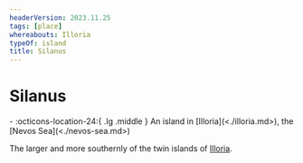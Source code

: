 ```yaml
---
headerVersion: 2023.11.25
tags: [place]
whereabouts: Illoria
typeOf: island
title: Silanus
---
```

# Silanus
<div class="grid cards ext-narrow-margin ext-one-column" markdown>
-    :octicons-location-24:{ .lg .middle } An island in [Illoria](<./illoria.md>), the [Nevos Sea](<./nevos-sea.md>)  
</div>


The larger and more southernly of the twin islands of [Illoria](<./illoria.md>). 